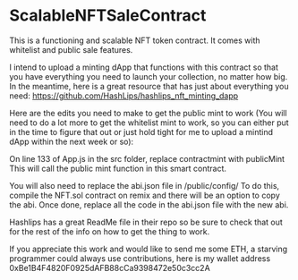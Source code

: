 # ScalableNFTSaleContract
This is a functioning and scalable NFT token contract. It comes with whitelist and public sale features.

I intend to upload a minting dApp that functions with this contract so that you have everything you need to launch your collection, no matter how big. 
In the meantime, here is a great resource that has just about everything you need: https://github.com/HashLips/hashlips_nft_minting_dapp

Here are the edits you need to make to get the public mint to work (You will need to do a lot more to get the whitelist mint to work, so you can either put in the 
time to figure that out or just hold tight for me to upload a mintind dApp within the next week or so): 

On line 133 of App.js in the src folder, replace contractmint with publicMint
This will call the public mint function in this smart contract.

You will also need to replace the abi.json file in /public/config/
To do this, compile the NFT.sol contract on remix and there will be an option to copy the abi. Once done, replace all the code in the abi.json file with the new abi.

Hashlips has a great ReadMe file in their repo so be sure to check that out for the rest of the info on how to get the thing to work.

If you appreciate this work and would like to send me some ETH, a starving programmer could always use contributions, here is my wallet address 0xBe1B4F4820F0925dAFB88cCa9398472e50c3cc2A
